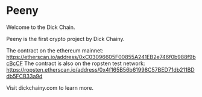 # Peeny
Welcome to the Dick Chain.

Peeny is the first crypto project by Dick Chainy.

The contract on the ethereum mainnet: https://etherscan.io/address/0xC03096605F00855A241EB2e746f0b988f9bcBcCF
The contract is also on the ropsten test network: https://ropsten.etherscan.io/address/0x4f165B56b61998C57BED71db211BDdb5FCB33a9d

Visit dickchainy.com to learn more.
